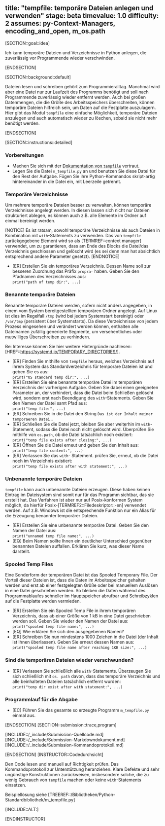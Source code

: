 title: "tempfile: temporäre Dateien anlegen und verwenden"
stage: beta
timevalue: 1.0
difficulty: 2
assumes: py-Context-Managers, encoding_and_open, m_os.path
---

[SECTION::goal::idea]

Ich kann temporäre Dateien und Verzeichnisse in Python anlegen, die zuverlässig vor 
Programmende wieder verschwinden.

[ENDSECTION]

[SECTION::background::default]

Dateien lesen und schreiben gehört zum Programmieralltag. Manchmal wird aber eine Datei nur 
zur Laufzeit des Programms benötigt und soll nach Programmende zuverlässig wieder entfernt werden. Auch 
bei großen Datenmengen, die die Größe des Arbeitsspeichers überschreiten, können temporäre Dateien 
hilfreich sein, um Daten auf die Festplatte auszulagern. Hier gibt das Modul `tempfile` eine 
einfache Möglichkeit, temporäre Dateien anzulegen und auch automatisch wieder zu löschen, sobald sie 
nicht mehr benötigt werden.

[ENDSECTION]

[SECTION::instructions::detailed]

### Vorbereitungen

- Machen Sie sich mit der
  [Dokumentation von `tempfile`](https://docs.python.org/3/library/tempfile.html) vertraut.
- Legen Sie die Datei `m_tempfile.py` an und benutzen Sie diese Datei für den Rest der 
  Aufgabe. 
  Fügen Sie ihre Python-Kommandos skript-artig hintereinander in die Datei ein, mit Leerzeile 
  getrennt.

### Temporäre Verzeichnisse

Um mehrere temporäre Dateien besser zu verwalten, können temporäre Verzeichnisse angelegt 
werden. In diesen lassen sich nicht nur Dateien strukturiert ablegen, es können auch z.B. alle 
Elemente im Ordner auf einmal bereinigt werden.

[NOTICE]
Es ist ratsam, sowohl temporäre Verzeichnisse als auch Dateien in Kombination mit 
`with`-Statements zu verwenden. Das von `tempfile` zurückgegebene Element wird so als 
[TERMREF::context manager] verwendet, um zu garantieren, dass am Ende des Blocks die 
Datei/das Verzeichnis geschlossen und gelöscht wird (es sei denn man hat absichtlich 
entsprechend andere Parameter gesetzt).
[ENDNOTICE]

- [ER] Erstellen Sie ein temporäres Verzeichnis. 
  Dessen Name soll zur besseren Zuordnung das Präfix `propra-` haben. 
  Geben Sie den Pfadnamen des Verzeichnisses aus:  
  `print("path of temp dir:", ...)`

### Benannte temporäre Dateien

Benannte temporäre Dateien werden, sofern nicht anders angegeben, in einem vom System 
bereitgestellten temporären Ordner angelegt. Auf Linux ist dies im Regelfall `/tmp` (wird bei jedem 
Systemstart bereinigt) oder `/var/tmp` (persistent über Systemstarts). Da diese Verzeichnisse von 
jedem Prozess eingesehen und verändert werden können, enthalten alle Dateinamen zufällig 
generierte Segmente, um versehentliches oder mutwilliges Überschreiben zu verhindern.

Bei Interesse können Sie hier weitere Hintergründe nachlesen: 
[HREF::https://systemd.io/TEMPORARY_DIRECTORIES/].

- [ER] Finden Sie mithilfe von `tempfile` heraus, welches Verzeichnis auf ihrem System das 
  Standardverzeichnis für temporäre Dateien ist und geben Sie es aus:  
  `print("OS standard temp dir:", ...)`
- [ER] Erstellen Sie eine benannte temporäre Datei im temporären Verzeichnis der vorherigen 
  Aufgabe. Geben Sie dabei einen geeigneten Parameter an, der verhindert, dass die Datei beim 
  Schließen gelöscht wird, sondern erst nach Beendigung des `with`-Statements. Geben Sie den 
  Namen der Datei samt Pfad aus:  
  `print("temp file:", ...)`
- [ER] Schreiben Sie in die Datei den String `Das ist der Inhalt meiner temporaeren Datei.`.
- [ER] Schließen Sie die Datei jetzt, bleiben Sie aber weiterhin im `with`-Statement, sodass die 
  Datei noch nicht gelöscht wird. Überprüfen Sie mithilfe von `os.path`, ob die Datei tatsächlich 
  noch existiert:  
  `print("temp file exists after closing:", ...)`
- [ER] Öffnen Sie die Datei erneut und geben Sie den Inhalt aus:  
  `print("temp file content:", ...)`  
- [ER] Verlassen Sie das `with`- Statement. prüfen Sie, erneut, ob die Datei noch im Verzeichnis 
  existiert:  
  `print("temp file exists after with statement:", ...)`

### Unbenannte temporäre Dateien

`tempfile` kann auch unbenannte Dateien erzeugen. 
Diese haben keinen Eintrag im Dateisystem sind somit nur für das Programm sichtbar, das sie erstellt hat. 
Das Verfahren ist aber nur auf Posix-konformen System möglich, da hierfür 
Posix-[TERMREF2::Filedeskriptor::-en] verwendet werden. 
Auf z.B.
Windows ist die entsprechende Funktion nur ein Alias für die Erzeugung benannter temporärer Dateien.

- [ER] Erstellen Sie eine unbenannte temporäre Datei. Geben Sie den Namen der Datei aus:  
  `print("unnamed temp file name:", ...)`
- [EQ] Beim Namen sollte Ihnen ein deutlicher Unterschied gegenüber benannten Dateien auffallen. 
  Erklären Sie kurz, was dieser Name darstellt.

### Spooled Temp Files

Eine Sonderform der temporären Datei ist das Spooled Temporary File. Der Vorteil dieser Dateien ist,
dass die Daten im Arbeitsspeicher gehalten werden und erst ab einer festgelegten Größe oder bei 
manuellem Auslösen in eine Datei geschrieben werden. So bleiben die Daten während des 
Programmablaufes schneller im Hauptspeicher abrufbar und Schreibzyklen auf die Festplatte werden 
vermieden.

- [ER] Erstellen Sie ein Spooled Temp File in ihrem temporären Verzeichnis, dass ab einer Größe von 
  1 kB in eine Datei geschrieben werden soll. Geben Sie wieder den Namen der Datei aus:  
  `print("spooled temp file name:", ...)`
- [EQ] Wie erklären Sie sich den ausgegebenen Namen?
- [ER] Schreiben Sie nun mindestens 1000 Zeichen in die Datei (der Inhalt ist Ihnen überlassen). 
  Geben Sie erneut dessen Namen aus:  
  `print("spooled temp file name after reaching 1KB size:", ...)`

### Sind die temporären Dateien wieder verschwunden?

- [ER] Verlassen Sie schließlich alle `with`-Statements. Überzeugen Sie sich schließlich mit `os.
  path` davon, dass das temporäre Verzeichnis und alle beinhalteten Dateien tatsächlich entfernt 
  wurden:  
  `print("temp dir exist after with statement:", ...)`

### Programmlauf für die Abgabe

- [EC] Führen Sie das gesamte so erzeugte Programm `m_tempfile.py` einmal aus.

[ENDSECTION]
[SECTION::submission::trace,program]

[INCLUDE::/_include/Submission-Quellcode.md]
[INCLUDE::/_include/Submission-Markdowndokument.md]
[INCLUDE::/_include/Submission-Kommandoprotokoll.md]

[ENDSECTION]
[INSTRUCTOR::Codedurchsicht]

Den Code lesen und manuell auf Richtigkeit prüfen.
Das Kommandoprotokoll zur Unterstützung heranziehen.
Klare Defekte und sehr ungünstige Konstruktionen zurückweisen,
insbesondere solche, die zu wenig Gebrauch von `tempfile` machen
oder keine `with`-Statements einsetzen.

Beispiellösung siehe [TREEREF::/Bibliotheken/Python-Standardbibliothek/m_tempfile.py]

[INCLUDE::ALT:]

[ENDINSTRUCTOR]
